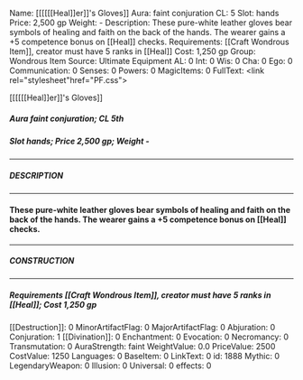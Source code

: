 Name: [[[[[[Heal]]er]]'s Gloves]]
Aura: faint conjuration
CL: 5
Slot: hands
Price: 2,500 gp
Weight: -
Description: These pure-white leather gloves bear symbols of healing and faith on the back of the hands. The wearer gains a +5 competence bonus on [[Heal]] checks.
Requirements: [[Craft Wondrous Item]], creator must have 5 ranks in [[Heal]]
Cost: 1,250 gp
Group: Wondrous Item
Source: Ultimate Equipment
AL: 0
Int: 0
Wis: 0
Cha: 0
Ego: 0
Communication: 0
Senses: 0
Powers: 0
MagicItems: 0
FullText: <link rel="stylesheet"href="PF.css"><div class="heading"><p class="alignleft">[[[[[[Heal]]er]]'s Gloves]]</p><div style="clear: both;"></div></div><div><h5><b>Aura </b>faint conjuration; <b>CL </b>5th</h5><h5><b>Slot </b>hands; <b>Price </b>2,500 gp; <b>Weight </b>-</h5></div><hr/><div><h5><b>DESCRIPTION</b></h5></div><hr/><div><h4><p>These pure-white leather gloves bear symbols of healing and faith on the back of the hands. The wearer gains a +5 competence bonus on [[Heal]] checks.</p></h4></div><hr/><div><h5><b>CONSTRUCTION</b></h5></div><hr/><div><h5><b>Requirements </b>[[Craft Wondrous Item]], creator must have 5 ranks in [[Heal]]; <b>Cost </b>1,250 gp</h5></div>
[[Destruction]]: 0
MinorArtifactFlag: 0
MajorArtifactFlag: 0
Abjuration: 0
Conjuration: 1
[[Divination]]: 0
Enchantment: 0
Evocation: 0
Necromancy: 0
Transmutation: 0
AuraStrength: faint
WeightValue: 0.0
PriceValue: 2500
CostValue: 1250
Languages: 0
BaseItem: 0
LinkText: 0
id: 1888
Mythic: 0
LegendaryWeapon: 0
Illusion: 0
Universal: 0
effects: 0
